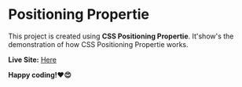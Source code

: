 # Positioning Propertie

This project is created using **CSS Positioning Propertie**. It'show's the demonstration of how CSS Positioning Propertie works.

**Live Site:**  <a href="https://positioning-properties.netlify.app/">Here</a>


**Happy coding!❤️😍**




